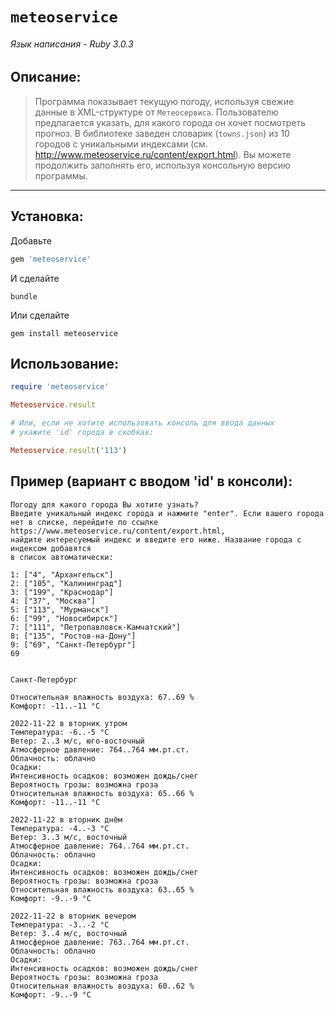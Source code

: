 # `meteoservice`

###### Язык написания - Ruby 3.0.3

## Описание:
> Программа показывает текущую погоду, используя свежие данные в XML-структуре от `Метеосервиса`.
> Пользователю предлагается указать, для какого города он хочет посмотреть прогноз.
> В библиотеке заведен словарик (`towns.json`) из 10 городов с уникальными индексами
> (см. <http://www.meteoservice.ru/content/export.html>). Вы можете продолжить заполнять его,
> используя консольную версию программы.

---

## Установка:

Добавьте

``` rb
gem 'meteoservice'
```

И сделайте

  	bundle

Или сделайте

    gem install meteoservice

## Использование:

``` rb
require 'meteoservice'

Meteoservice.result

# Или, если не хотите использовать консоль для ввода данных
# укажите 'id' города в скобках:

Meteoservice.result('113')
```

## Пример (вариант с вводом 'id' в консоли):

```
Погоду для какого города Вы хотите узнать?
Введите уникальный индекс города и нажмите "enter". Если вашего города
нет в списке, перейдите по ссылке https://www.meteoservice.ru/content/export.html,
найдите интересуемый индекс и введите его ниже. Название города с индексом добавятся
в список автоматически:

1: ["4", "Архангельск"]
2: ["105", "Калининград"]
3: ["199", "Краснодар"]
4: ["37", "Москва"]
5: ["113", "Мурманск"]
6: ["99", "Новосибирск"]
7: ["111", "Петропавловск-Камчатский"]
8: ["135", "Ростов-на-Дону"]
9: ["69", "Санкт-Петербург"]
69


Санкт-Петербург

Относительная влажность воздуха: 67..69 %
Комфорт: -11..-11 °С

2022-11-22 в вторник утром
Температура: -6..-5 °С
Ветер: 2..3 м/с, юго-восточный
Атмосферное давление: 764..764 мм.рт.ст.
Облачность: облачно
Осадки:
Интенсивность осадков: возможен дождь/снег
Вероятность грозы: возможна гроза
Относительная влажность воздуха: 65..66 %
Комфорт: -11..-11 °С

2022-11-22 в вторник днём
Температура: -4..-3 °С
Ветер: 3..3 м/с, восточный
Атмосферное давление: 764..764 мм.рт.ст.
Облачность: облачно
Осадки:
Интенсивность осадков: возможен дождь/снег
Вероятность грозы: возможна гроза
Относительная влажность воздуха: 63..65 %
Комфорт: -9..-9 °С

2022-11-22 в вторник вечером
Температура: -3..-2 °С
Ветер: 3..4 м/с, восточный
Атмосферное давление: 763..764 мм.рт.ст.
Облачность: облачно
Осадки:
Интенсивность осадков: возможен дождь/снег
Вероятность грозы: возможна гроза
Относительная влажность воздуха: 60..62 %
Комфорт: -9..-9 °С
```
